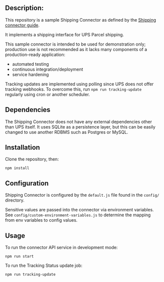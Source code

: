 ## Description:

This repository is a sample Shipping Connector as defined by the [Shipping connector guide](https://help.appdirect.com/appmarket/Default.htm#Integration/ship-intro.htm%3FTocPath%3DIntegration%7CShipping%2520connector%2520guide%7C_____0).

It implements a shipping interface for UPS Parcel shipping.

This sample connector is intended to be used for demonstration only; production use is not recommended as it lacks many components of a production-ready application:

- automated testing
- continuous integration/deployment
- service hardening

Tracking updates are implemented using polling since UPS does not offer tracking webhooks. To overcome this, run `npm run tracking-update` regularly using cron or another scheduler.

## Dependencies

The Shipping Connector does not have any external dependencies other than UPS itself. It uses SQLite as a persistence layer, but this can be easily changed to use another RDBMS such as Postgres or MySQL.

## Installation

Clone the repository, then:

```
npm install
```

## Configuration

Shipping Connector is configured by the `default.js` file found in the `config/` directory.

Sensitive values are passed into the connector via environment variables. See `config/custom-environment-variables.js` to determine the mapping from env variables to config values.

## Usage

To run the connector API service in development mode:

```
npm run start
```

To run the Tracking Status update job:

```
npm run tracking-update
```
